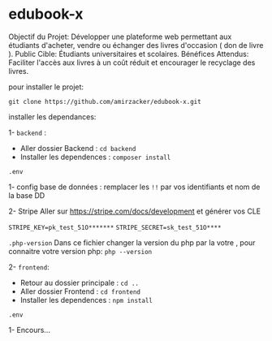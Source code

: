# edubook-x

Objectif du Projet: Développer une plateforme web permettant aux étudiants d'acheter, vendre ou échanger des livres d'occasion ( don de livre ). Public Cible: Étudiants universitaires et scolaires. Bénéfices Attendus: Faciliter l'accès aux livres à un coût réduit et encourager le recyclage des livres.

pour installer le projet:

`git clone https://github.com/amirzacker/edubook-x.git`

installer les dependances:

1- `backend` :

- Aller dossier Backend : `cd backend`
- Installer les dependences : `composer install`

`.env`

1- config base de données :
remplacer les `!!` par vos identifiants et nom de la base DD

2- Stripe
Aller sur https://stripe.com/docs/development et générer vos CLE

`STRIPE_KEY=pk_test_51O*******`
`STRIPE_SECRET=sk_test_51O****`

`.php-version`
Dans ce fichier changer la version du php par la votre ,
pour connaitre votre version php:
`php --version`

2- `frontend`:

- Retour au dossier principale : `cd ..`
- Aller dossier Frontend : `cd frontend`
- Installer les dependences : `npm install`

`.env`

1- Encours...
